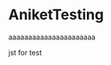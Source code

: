 AniketTesting
=============
<html>
<head>
  <body>
<p> aaaaaaaaaaaaaaaaaaaaaa </p>
   </body>
</haed>
</html>

jst for test
